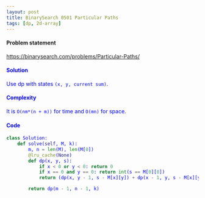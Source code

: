 ```yaml
---
layout: post
title: BinarySearch 0501 Particular Paths
tags: [dp, 2d-array]
---
```


#### Problem statement

<a href="https://binarysearch.com/problems/Particular-Paths/"> <font color = blue>https://binarysearch.com/problems/Particular-Paths/

#### Solution
Use dp with states `(x, y, current sum)`.

#### Complexity
It is `O(nm*(n + m))` for time and `O(mn)` for space.

#### Code
```python
class Solution:
    def solve(self, M, k):
        m, n = len(M), len(M[0])
        @lru_cache(None)
        def dp(x, y, s):
            if x < 0 or y < 0: return 0
            if x == 0 and y == 0: return int(s == M[0][0])
            return (dp(x, y - 1, s - M[x][y]) + dp(x - 1, y, s - M[x][y])) % (10**9 + 7)

        return dp(m - 1, n - 1, k)
```
